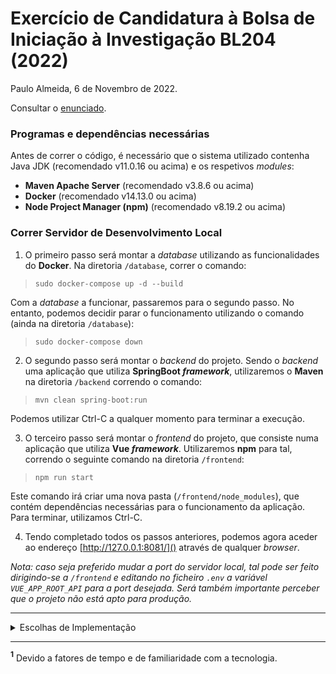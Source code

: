 
# Exercício de Candidatura à Bolsa de Iniciação à Investigação BL204 (2022)


Paulo Almeida, 6 de Novembro de 2022.

Consultar o [enunciado](/enunciado.md).

### Programas e dependências necessárias

Antes de correr o código, é necessário que o sistema utilizado contenha Java JDK (recomendado v11.0.16 ou acima) e os respetivos _modules_:

-   **Maven Apache Server** (recomendado v3.8.6 ou acima)
-   **Docker** (recomendado v14.13.0 ou acima)
-  **Node Project Manager (npm)** (recomendado v8.19.2 ou acima)

### Correr Servidor de Desenvolvimento Local

1. O primeiro passo será montar a _database_ utilizando as funcionalidades do **Docker**. Na diretoria `/database`, correr o comando:

> `sudo docker-compose up -d --build`

Com a _database_ a funcionar, passaremos para o segundo passo. No entanto, podemos decidir parar o funcionamento utilizando o comando (ainda na diretoria `/database`):

> `sudo docker-compose down`

2. O segundo passo será montar o _backend_ do projeto. Sendo o _backend_ uma aplicação que utiliza **SpringBoot _framework_**, utilizaremos o **Maven** na diretoria  `/backend` correndo o comando:

> `mvn clean spring-boot:run`

Podemos utilizar Ctrl-C a qualquer momento para terminar a execução.

3. O terceiro passo será montar o _frontend_ do projeto, que consiste numa aplicação que utiliza **Vue _framework_**. Utilizaremos **npm** para tal, correndo o seguinte comando na diretoria  `/frontend`:

> `npm run start`

Este comando irá criar uma nova pasta (`/frontend/node_modules`), que contém dependências necessárias para o funcionamento da aplicação. Para terminar, utilizamos Ctrl-C.

4.  Tendo completado todos os passos anteriores, podemos agora aceder ao endereço [http://127.0.0.1:8081/]() através de qualquer _browser_.  


_Nota: caso seja preferido mudar a port do servidor local, tal pode ser feito dirigindo-se a `/frontend`  e editando no ficheiro `.env` a variável `VUE_APP_ROOT_API` para a port desejada. Será também importante perceber que o projeto não está apto para produção._

---

<details>
<summary>Escolhas de Implementação</summary>

1.  Para o aviso da empresa de _catering_ sobre os pratos que têm de ser fornecidos, foi escolhido uma abordagem explícita por parte do utilizador. O utilizador deverá então dirigir-se à secção de pedidos e inserir os pratos a fornecer, em conjunto com o dia a ser entregue.     

2.  Neste projeto há funcionalidades não implementadas, como é o caso da consulta de uma sessão numa página exclusiva<sup id="a1">[1](#fn1)</sup>.

3.  Com vista a melhorar a UX do utilizador, foram feitas algumas mudanças no que toca a _icons_ (foi tomado a liberdade de passar a usar [material icons](https://materialdesignicons.com/)) e a outros casos, como a mudança do aspeto da _landing page_.

4.  Por sugestão do enunciado, também foi utilizado [Git](https://git-scm.com) como sistema de controle de versões, tendo sido útil para o desenvolvimento. 


</details>

---

<b id="fn1"><sup>1</sup></b> Devido a fatores de tempo e de familiaridade com a tecnologia.